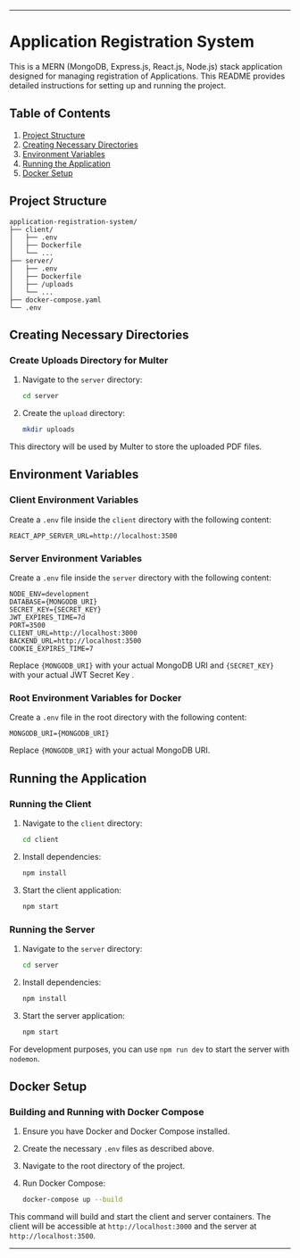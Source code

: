 
---

# Application Registration System

This is a MERN (MongoDB, Express.js, React.js, Node.js) stack application designed for managing registration of Applications. This README provides detailed instructions for setting up and running the project.

## Table of Contents

1. [Project Structure](#project-structure)
2. [Creating Necessary Directories](#creating-necessary-directories)
3. [Environment Variables](#environment-variables)
4. [Running the Application](#running-the-application)
5. [Docker Setup](#docker-setup)

## Project Structure

```
application-registration-system/
├── client/
│   ├── .env
│   ├── Dockerfile
│   └── ...
├── server/
│   ├── .env
│   ├── Dockerfile
│   ├── /uploads
│   └── ...
├── docker-compose.yaml
└── .env
```

## Creating Necessary Directories

### Create Uploads Directory for Multer

1. Navigate to the `server` directory:

    ```sh
    cd server
    ```

2. Create the `upload` directory:

    ```sh
    mkdir uploads
    ```

This directory will be used by Multer to store the uploaded PDF files.

## Environment Variables

### Client Environment Variables

Create a `.env` file inside the `client` directory with the following content:

```
REACT_APP_SERVER_URL=http://localhost:3500
```

### Server Environment Variables

Create a `.env` file inside the `server` directory with the following content:

```
NODE_ENV=development
DATABASE={MONGODB_URI}
SECRET_KEY={SECRET_KEY}
JWT_EXPIRES_TIME=7d
PORT=3500
CLIENT_URL=http://localhost:3000
BACKEND_URL=http://localhost:3500
COOKIE_EXPIRES_TIME=7
```

Replace `{MONGODB_URI}` with your actual MongoDB URI and `{SECRET_KEY}` with your actual JWT Secret Key .

### Root Environment Variables for Docker

Create a `.env` file in the root directory with the following content:

```
MONGODB_URI={MONGODB_URI}
```

Replace `{MONGODB_URI}` with your actual MongoDB URI.

## Running the Application

### Running the Client

1. Navigate to the `client` directory:

    ```sh
    cd client
    ```

2. Install dependencies:

    ```sh
    npm install
    ```

3. Start the client application:

    ```sh
    npm start
    ```

### Running the Server

1. Navigate to the `server` directory:

    ```sh
    cd server
    ```

2. Install dependencies:

    ```sh
    npm install
    ```

3. Start the server application:

    ```sh
    npm start
    ```

For development purposes, you can use `npm run dev` to start the server with `nodemon`.

## Docker Setup

### Building and Running with Docker Compose

1. Ensure you have Docker and Docker Compose installed.

2. Create the necessary `.env` files as described above.

3. Navigate to the root directory of the project.

4. Run Docker Compose:

    ```sh
    docker-compose up --build
    ```

This command will build and start the client and server containers. The client will be accessible at `http://localhost:3000` and the server at `http://localhost:3500`.


---